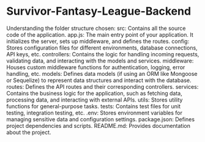 # Survivor-Fantasy-League-Backend


Understanding the folder structure chosen:
src: Contains all the source code of the application.
app.js: The main entry point of your application. It initializes the server, sets up middleware, and defines the routes.
config: Stores configuration files for different environments, database connections, API keys, etc.
controllers: Contains the logic for handling incoming requests, validating data, and interacting with the models and services.
middleware: Houses custom middleware functions for authentication, logging, error handling, etc.
models: Defines data models (if using an ORM like Mongoose or Sequelize) to represent data structures and interact with the database.
routes: Defines the API routes and their corresponding controllers.
services: Contains the business logic for the application, such as fetching data, processing data, and interacting with external APIs.
utils: Stores utility functions for general-purpose tasks.
tests: Contains test files for unit testing, integration testing, etc.
.env: Stores environment variables for managing sensitive data and configuration settings.
package.json: Defines project dependencies and scripts.
README.md: Provides documentation about the project.